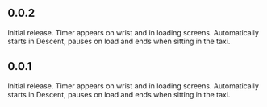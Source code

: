 ## 0.0.2

Initial release. Timer appears on wrist and in loading screens. Automatically starts in Descent, pauses on load and ends when sitting in the taxi.

## 0.0.1

Initial release. Timer appears on wrist and in loading screens. Automatically starts in Descent, pauses on load and ends when sitting in the taxi.

